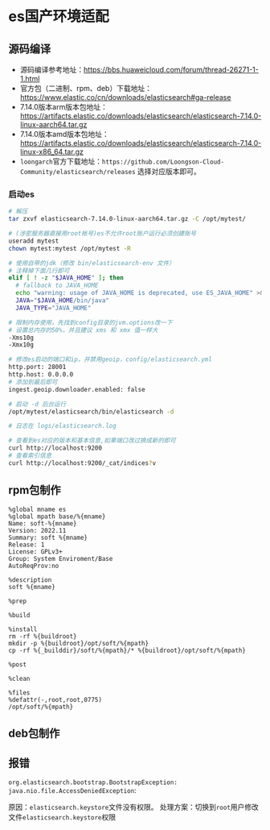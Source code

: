 # es国产环境适配

## 源码编译

* 源码编译参考地址：https://bbs.huaweicloud.com/forum/thread-26271-1-1.html
* 官方包（二进制、rpm、deb）下载地址：https://www.elastic.co/cn/downloads/elasticsearch#ga-release
* 7.14.0版本arm版本包地址：https://artifacts.elastic.co/downloads/elasticsearch/elasticsearch-7.14.0-linux-aarch64.tar.gz
* 7.14.0版本amd版本包地址：https://artifacts.elastic.co/downloads/elasticsearch/elasticsearch-7.14.0-linux-x86_64.tar.gz
* `loongarch`官方下载地址：`https://github.com/Loongson-Cloud-Community/elasticsearch/releases` 选择对应版本即可。

### 启动es

```bash
# 解压
tar zxvf elasticsearch-7.14.0-linux-aarch64.tar.gz -C /opt/mytest/

# (涉密服务器直接用root帐号)es不允许root账户运行必须创建账号
useradd mytest
chown mytest:mytest /opt/mytest -R

# 使用自带的jdk（修改 bin/elasticsearch-env 文件）
# 注释掉下面几行即可
elif [ ! -z "$JAVA_HOME" ]; then
  # fallback to JAVA_HOME
  echo "warning: usage of JAVA_HOME is deprecated, use ES_JAVA_HOME" >&2
  JAVA="$JAVA_HOME/bin/java"
  JAVA_TYPE="JAVA_HOME"

# 限制内存使用，先找到config目录的jvm.options改一下
# 设置总内存的50%，并且建议 xms 和 xmx 值一样大
-Xms10g
-Xmx10g

# 修改es启动的端口和ip，并禁用geoip，config/elasticsearch.yml
http.port: 28001
http.host: 0.0.0.0
# 添加到最后即可
ingest.geoip.downloader.enabled: false

# 启动 -d 后台运行
/opt/mytest/elasticsearch/bin/elasticsearch -d

# 日志在 logs/elasticsearch.log

# 查看到es对应的版本和基本信息,如果端口改过换成新的即可
curl http://localhost:9200
# 查看索引信息
curl http://localhost:9200/_cat/indices?v 
```

## rpm包制作

```spec
%global mname es
%global mpath base/%{mname}
Name: soft-%{mname}
Version: 2022.11
Summary: soft %{mname}
Release: 1
License: GPLv3+
Group: System Enviroment/Base
AutoReqProv:no

%description
soft %{mname}

%prep

%build

%install
rm -rf %{buildroot}
mkdir -p %{buildroot}/opt/soft/%{mpath}
cp -rf %{_builddir}/soft/%{mpath}/* %{buildroot}/opt/soft/%{mpath}

%post

%clean

%files
%defattr(-,root,root,0775)
/opt/soft/%{mpath}
```

## deb包制作

## 报错

`org.elasticsearch.bootstrap.BootstrapException: java.nio.file.AccessDeniedException`:

原因：`elasticsearch.keystore`文件没有权限。
处理方案：切换到`root`用户修改文件`elasticsearch.keystore`权限
